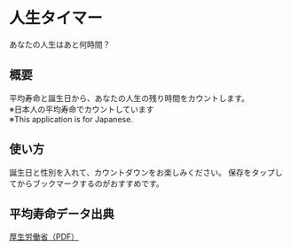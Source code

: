 # 人生タイマー
あなたの人生はあと何時間？  
## 概要
平均寿命と誕生日から、あなたの人生の残り時間をカウントします。  
※日本人の平均寿命でカウントしています  
※This application is for Japanese.
## 使い方
誕生日と性別を入れて、カウントダウンをお楽しみください。
保存をタップしてからブックマークするのがおすすめです。
## 平均寿命データ出典
[厚生労働省（PDF）](https://www.mhlw.go.jp/toukei/saikin/hw/life/life22/dl/life22-02.pdf)
